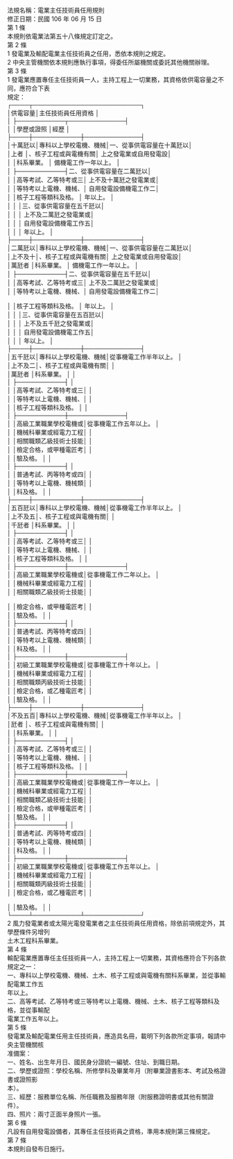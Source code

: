 法規名稱：電業主任技術員任用規則  
修正日期：民國 106 年 06 月 15 日  
第 1 條  
本規則依電業法第五十八條規定訂定之。  
第 2 條  
1 發電業及輸配電業主任技術員之任用，悉依本規則之規定。  
2 中央主管機關依本規則應執行事項，得委任所屬機關或委託其他機關辦理。  
第 3 條  
1 發電業應置專任主任技術員一人，主持工程上一切業務，其資格依供電容量之不同，應符合下表  
規定：  
┌────┬─────────────────────────┐  
│供電容量│主任技術員任用資格 │  
│ ├───────────┬─────────────┤  
│ │學歷或證照 │經歷 │  
├────┼───────────┼─────────────┤  
│十萬瓩以│專科以上學校電機、機械│一、從事供電容量在十萬瓩以│  
│上者 │、核子工程或與電機有關│ 上之發電業或自用發電設│  
│ │科系畢業。 │ 備機電工作一年以上。 │  
│ ├───────────┤二、從事供電容量在二萬瓩以│  
│ │高等考試、乙等特考或三│ 上不及十萬瓩之發電業或│  
│ │等特考以上電機、機械、│ 自用發電設備機電工作二│  
│ │核子工程等類科及格。 │ 年以上。 │  
│ │ │三、從事供電容量在五千瓩以│  
│ │ │ 上不及二萬瓩之發電業或│  
│ │ │ 自用發電設備機電工作五│  
│ │ │ 年以上。 │  
├────┼───────────┼─────────────┤  
│二萬瓩以│專科以上學校電機、機械│一、從事供電容量在二萬瓩以│  
│上不及十│、核子工程或與電機有關│ 上之發電業或自用發電設│  
│萬瓩者 │科系畢業。 │ 備機電工作一年以上。 │  
│ ├───────────┤二、從事供電容量在五千瓩以│  
│ │高等考試、乙等特考或三│ 上不及二萬瓩之發電業或│  
│ │等特考以上電機、機械、│ 自用發電設備機電工作二│  


│ │核子工程等類科及格。 │ 年以上。 │  
│ │ │三、從事供電容量在五百瓩以│  
│ │ │ 上不及五千瓩之發電業或│  
│ │ │ 自用發電設備機電工作五│  
│ │ │ 年以上。 │  
├────┼───────────┼─────────────┤  
│五千瓩以│專科以上學校電機、機械│從事機電工作半年以上。 │  
│上不及二│、核子工程或與電機有關│ │  
│萬瓩者 │科系畢業。 │ │  
│ ├───────────┤ │  
│ │高等考試、乙等特考或三│ │  
│ │等特考以上電機、機械、│ │  
│ │核子工程等類科及格。 │ │  
│ ├───────────┼─────────────┤  
│ │高級工業職業學校電機或│從事機電工作五年以上。 │  
│ │機械科畢業或經電力工程│ │  
│ │相關職類乙級技術士技能│ │  
│ │檢定合格，或甲種電匠考│ │  
│ │驗及格。 │ │  
│ ├───────────┤ │  
│ │普通考試、丙等特考或四│ │  
│ │等特考以上電機、機械類│ │  
│ │科及格。 │ │  
├────┼───────────┼─────────────┤  
│五百瓩以│專科以上學校電機、機械│從事機電工作半年以上。 │  
│上不及五│、核子工程或與電機有關│ │  
│千瓩者 │科系畢業。 │ │  
│ ├───────────┤ │  
│ │高等考試、乙等特考或三│ │  
│ │等特考以上電機、機械、│ │  
│ │核子工程等類科及格。 │ │  
│ ├───────────┼─────────────┤  
│ │高級工業職業學校電機或│從事機電工作二年以上。 │  
│ │機械科畢業或經電力工程│ │  
│ │相關職類乙級技術士技能│ │  


│ │檢定合格，或甲種電匠考│ │  
│ │驗及格。 │ │  
│ ├───────────┤ │  
│ │普通考試、丙等特考或四│ │  
│ │等特考以上電機、機械類│ │  
│ │科及格。 │ │  
│ ├───────────┼─────────────┤  
│ │初級工業職業學校電機或│從事機電工作十年以上。 │  
│ │機械科畢業或經電力工程│ │  
│ │相關職類丙級技術士技能│ │  
│ │檢定合格，或乙種電匠考│ │  
│ │驗及格。 │ │  
├────┼───────────┼─────────────┤  
│不及五百│專科以上學校電機、機械│從事機電工作半年以上。 │  
│瓩者 │、核子工程或與電機有關│ │  
│ │科系畢業。 │ │  
│ ├───────────┤ │  
│ │高等考試、乙等特考或三│ │  
│ │等特考以上電機、機械、│ │  
│ │核子工程等類科及格。 │ │  
│ ├───────────┼─────────────┤  
│ │高級工業職業學校電機或│從事機電工作一年以上。 │  
│ │機械科畢業或經電力工程│ │  
│ │相關職類乙級技術士技能│ │  
│ │檢定合格，或甲種電匠考│ │  
│ │驗及格。 │ │  
│ ├───────────┤ │  
│ │普通考試、丙等特考或四│ │  
│ │等特考以上電機、機械類│ │  
│ │科及格。 │ │  
│ ├───────────┼─────────────┤  
│ │初級工業職業學校電機或│從事機電工作五年以上。 │  
│ │機械科畢業或經電力工程│ │  
│ │相關職類丙級技術士技能│ │  
│ │檢定合格，或乙種電匠考│ │  


│ │驗及格。 │ │  
└────┴───────────┴─────────────┘  
2 風力發電業者或太陽光電發電業者之主任技術員任用資格，除依前項規定外，其學歷條件另增列  
土木工程科系畢業。  
第 4 條  
輸配電業應置專任主任技術員一人，主持工程上一切業務，其資格應符合下列各款規定之一：  
一、專科以上學校電機、機械、土木、核子工程或與電機有關科系畢業，並從事輸配電業工作五  
年以上。  
二、高等考試、乙等特考或三等特考以上電機、機械、土木、核子工程等類科及格，並從事輸配  
電業工作五年以上。  
第 5 條  
發電業及輸配電業任用主任技術員，應造具名冊，載明下列各款所定事項，報請中央主管機關核  
准備案：  
一、姓名、出生年月日、國民身分證統一編號、住址、到職日期。  
二、學歷或證照：學校名稱、所修學科及畢業年月（附畢業證書影本、考試及格證書或證照影  
本）。  
三、經歷：服務單位名稱、所任職務及服務年限（附服務證明書或其他有關證件）。  
四、照片：兩寸正面半身照片一張。  
第 6 條  
凡設有自用發電設備者，其專任主任技術員之資格，準用本規則第三條規定。  
第 7 條  
本規則自發布日施行。  


